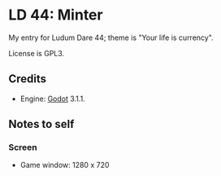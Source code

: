 # LD 44: Minter

My entry for Ludum Dare 44; theme is "Your life is currency".

License is GPL3.

<!-- Download executables from [the game's itch.io page](https://stackedboxes.itch.io/ld44-minter). -->

## Credits

* Engine: [Godot](http://godotengine.org) 3.1.1.

## Notes to self

### Screen

* Game window: 1280 x 720
